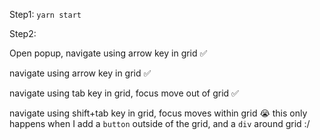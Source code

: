 Step1: `yarn start`

Step2:

Open popup, navigate using arrow key in grid ✅

navigate using arrow key in grid ✅

navigate using tab key in grid, focus move out of grid ✅

navigate using shift+tab key in grid, focus moves within grid 😭 this only happens when I add a `button` outside of the grid, and a `div` around grid :/
